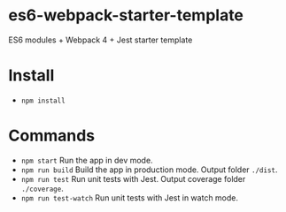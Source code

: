 # es6-webpack-starter-template

ES6 modules + Webpack 4 + Jest starter template

Install
=======

* `npm install`

Commands
========

* `npm start` Run the app in dev mode.
* `npm run build` Build the app in production mode. Output folder `./dist`.
* `npm run test` Run unit tests with Jest. Output coverage folder `./coverage`.
* `npm run test-watch` Run unit tests with Jest in watch mode.
